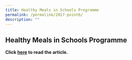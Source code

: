 ```yaml
---
title: Healthy Meals in Schools Programme
permalink: /permalink/2017-point6/
description: ""
---
```

## Healthy Meals in Schools Programme

**Click [here](/files/HMSP_Circular-for-Parents-For-website.pdf) to read the article.**